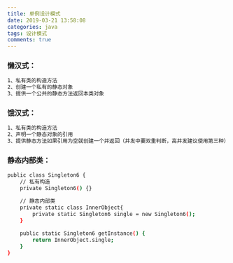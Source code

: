 ```yaml
---
title: 单例设计模式
date: 2019-03-21 13:58:08
categories: java
tags: 设计模式
comments: true
---
```


### 懒汉式：
``` bash
1、私有类的构造方法
2、创建一个私有的静态对象
3、提供一个公共的静态方法返回本类对象
```
<!--more-->
### 饿汉式：
``` bash
1、私有类的构造方法
2、声明一个静态对象的引用
3、提供静态方法如果引用为空就创建一个并返回（并发中要双重判断，高并发建议使用第三种）
```

### 静态内部类：
``` bash
public class Singleton6 {
    // 私有构造
    private Singleton6() {}

    // 静态内部类
    private static class InnerObject{
        private static Singleton6 single = new Singleton6();
    }
    
    public static Singleton6 getInstance() {
        return InnerObject.single;
    }
}
```